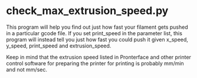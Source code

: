 # check_max_extrusion_speed.py
This program will help you find out just how fast your filament gets pushed in a particular gcode file.
If you set print_speed in the parameter list, this program will instead tell you just how fast you could push it given x_speed, y_speed, print_speed and extrusion_speed.

Keep in mind that the extrusion speed listed in Pronterface and other printer control software for preparing the printer for printing is probably mm/min and not mm/sec.
